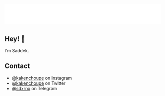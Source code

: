 <h1 align="center">
  <img src="https://github.com/SaddexRnx/SaddexRnx/blob/main/name.svg" alt="Saddek Renane" />
</h1>

## Hey! 👋
I'm Saddek. 
## Contact
- [@kakenchoupe](https://instagram.com/kakenchoupe) on Instagram
- [@kakenchoupe](https://twitter.com/kakenchoupe) on Twitter
- [@sdxrnx](https://t.me/sdxrnx) on Telegram
